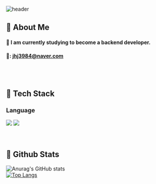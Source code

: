 
  <!--Header-->
  ![header](https://capsule-render.vercel.app/api?type=blur&section=header&reversal=false&height=400&text=jhjdl3984&fontSize=60)
  
</div>

<div>
  <!--Body-->
  
  ## 👀 About Me
  #### :raising_hand: I am currently studying to become a backend developer.
  #### 📧: jhj3984@naver.com
  <br/>
  <br/>
  
  ## 🧱 Tech Stack
  ### Language
  <!--Python-->
  <img src="https://img.shields.io/badge/Python-3776AB?style=flat-square&logo=Python&logoColor=white"/>
  <!--MySQL-->
  <img src="https://img.shields.io/badge/MySQL-4479A1?style=flat-square&logo=MySQL&logoColor=white"/>
  <br/>
  
  <br/>
  <br/>
  
  ## 🤔 Github Stats
  ![Anurag's GitHub stats](https://github-readme-stats.vercel.app/api?username=jhjdl3984&theme=default_icons=true)
  <br/>
  [![Top Langs](https://github-readme-stats.vercel.app/api/top-langs/?username=)](https://github.com/anuraghazra/github-readme-stats)
  
</div>

